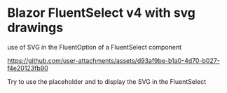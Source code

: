 # Blazor FluentSelect v4 with svg drawings
use of SVG in the FluentOption of a FluentSelect component



https://github.com/user-attachments/assets/d93af9be-b1a0-4d70-b027-f4e20123fb90



Try to use the placeholder and to display the SVG in the FluentSelect
